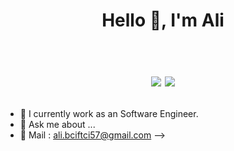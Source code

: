 <h1 align="center">Hello 👋, I'm Ali <br /><br /> 

[![](https://img.shields.io/badge/linkedin-%230077B5.svg?&style=for-the-badge&logo=linkedin&logoColor=white)](https://www.linkedin.com/in/aliberk%C3%A7ift%C3%A7i/)
[![](https://img.shields.io/badge/instagram-%23E4405F.svg?&style=for-the-badge&logo=instagram&logoColor=white)](https://www.instagram.com/aliberkciftci/)

</h1>

- 🔭 I currently work as an Software Engineer.
- 💬 Ask me about ...
- 📝 Mail :   ali.bciftci57@gmail.com
-->

